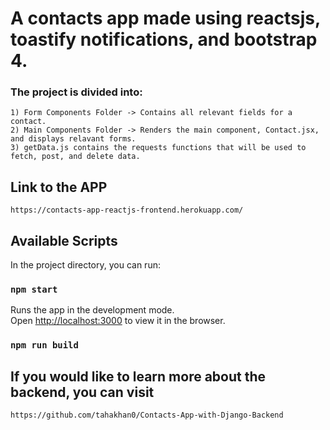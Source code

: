 

# A contacts app made using reactsjs, toastify notifications, and bootstrap 4.

### The project is divided into:
    1) Form Components Folder -> Contains all relevant fields for a contact.
    2) Main Components Folder -> Renders the main component, Contact.jsx, and displays relavant forms.
    3) getData.js contains the requests functions that will be used to fetch, post, and delete data.

## Link to the APP
    https://contacts-app-reactjs-frontend.herokuapp.com/
    
## Available Scripts
In the project directory, you can run:

### `npm start`

Runs the app in the development mode.\
Open [http://localhost:3000](http://localhost:3000) to view it in the browser.

### `npm run build`

    
## If you would like to learn more about the backend, you can visit
    https://github.com/tahakhan0/Contacts-App-with-Django-Backend
  
